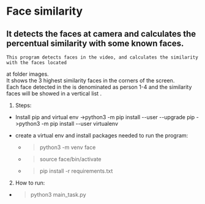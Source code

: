 # Face similarity
## It detects the faces at camera and calculates the percentual similarity with some known faces.

    This program detects faces in the video, and calculates the similarity with the faces located 
  at folder images.  
    It shows the 3 highest similarity faces in the corners of the screen.  
    Each face detected in the is denominated as person 1-4 and the similarity faces will be 
  showed in a vertical list .


1) Steps:

- Install pip and virtual env
  ->python3 -m pip install --user --upgrade pip
  ->python3 -m pip install --user virtualenv

- create a virtual env and install packages needed to run the program:
  - >python3 -m venv face
  - >source face/bin/activate
  - >pip install -r requirements.txt
              
              
     
2) How to run:

  - >python3 main_task.py
  
